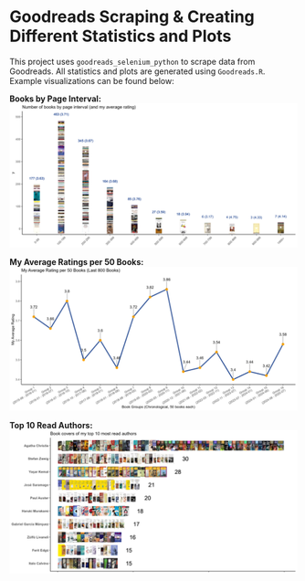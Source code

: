 # Goodreads Scraping & Creating Different Statistics and Plots

This project uses `goodreads_selenium_python` to scrape data from Goodreads. All statistics and plots are generated using `Goodreads.R`. 
Example visualizations can be found below:


**Books by Page Interval:**  
![Books by Page Interval](images/books_by_page_interval.png)

**My Average Ratings per 50 Books:**  
![My Average Ratings per 50 Books](images/my_average_rating_per_50_books.png)

**Top 10 Read Authors:**  
![Top 10 Read Authors](images/top_10_author_books.png)
